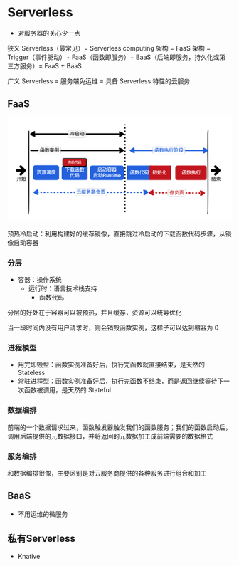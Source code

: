
# Serverless

- 对服务器的关心少一点

狭义 Serverless（最常见）= Serverless computing 架构 = FaaS 架构 = Trigger（事件驱动）+ FaaS（函数即服务）+ BaaS（后端即服务，持久化或第三方服务）= FaaS + BaaS

广义 Serverless = 服务端免运维 = 具备 Serverless 特性的云服务

## FaaS

![冷启动](/assets/202212717391.webp)

预热冷启动：利用构建好的缓存镜像，直接跳过冷启动的下载函数代码步骤，从镜像启动容器

### 分层

- 容器：操作系统
  - 运行时：语言技术栈支持
    - 函数代码

分层的好处在于容器可以被预热，并且缓存，资源可以统筹优化

当一段时间内没有用户请求时，则会销毁函数实例，这样子可以达到缩容为 0

### 进程模型

- 用完即毁型：函数实例准备好后，执行完函数就直接结束，是天然的 Stateless
- 常驻进程型：函数实例准备好后，执行完函数不结束，而是返回继续等待下一次函数被调用，是天然的 Stateful

### 数据编排

前端的一个数据请求过来，函数触发器触发我们的函数服务；我们的函数启动后，调用后端提供的元数据接口，并将返回的元数据加工成前端需要的数据格式

### 服务编排

和数据编排很像，主要区别是对云服务商提供的各种服务进行组合和加工

## BaaS

- 不用运维的微服务

## 私有Serverless

- Knative
